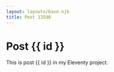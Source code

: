 ```yaml
---
layout: layouts/base.njk
title: Post 13598
---
```


# Post {{ id }}

This is post {{ id }} in my Eleventy project.

